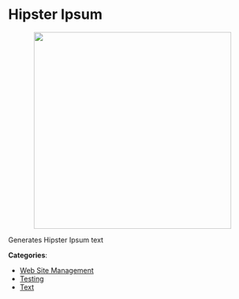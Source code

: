 # Hipster Ipsum
<p align="center">
    <img width="400" src="https://raw.githubusercontent.com/apis-list/apis-list/apis/hipster-ipsum/logo_256x256.png" />
</p>

Generates Hipster Ipsum text



**Categories**:
- [Web Site Management](https://github.com/apis-list/apis-list#web-site-management)
- [Testing](https://github.com/apis-list/apis-list#testing)
- [Text](https://github.com/apis-list/apis-list#text)







